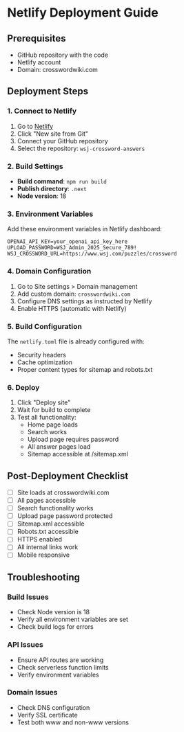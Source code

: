 # Netlify Deployment Guide

## Prerequisites
- GitHub repository with the code
- Netlify account
- Domain: crosswordwiki.com

## Deployment Steps

### 1. Connect to Netlify
1. Go to [Netlify](https://netlify.com)
2. Click "New site from Git"
3. Connect your GitHub repository
4. Select the repository: `wsj-crossword-answers`

### 2. Build Settings
- **Build command**: `npm run build`
- **Publish directory**: `.next`
- **Node version**: 18

### 3. Environment Variables
Add these environment variables in Netlify dashboard:

```
OPENAI_API_KEY=your_openai_api_key_here
UPLOAD_PASSWORD=WSJ_Admin_2025_Secure_789!
WSJ_CROSSWORD_URL=https://www.wsj.com/puzzles/crossword
```

### 4. Domain Configuration
1. Go to Site settings > Domain management
2. Add custom domain: `crosswordwiki.com`
3. Configure DNS settings as instructed by Netlify
4. Enable HTTPS (automatic with Netlify)

### 5. Build Configuration
The `netlify.toml` file is already configured with:
- Security headers
- Cache optimization
- Proper content types for sitemap and robots.txt

### 6. Deploy
1. Click "Deploy site"
2. Wait for build to complete
3. Test all functionality:
   - Home page loads
   - Search works
   - Upload page requires password
   - All answer pages load
   - Sitemap accessible at /sitemap.xml

## Post-Deployment Checklist

- [ ] Site loads at crosswordwiki.com
- [ ] All pages accessible
- [ ] Search functionality works
- [ ] Upload page password protected
- [ ] Sitemap.xml accessible
- [ ] Robots.txt accessible
- [ ] HTTPS enabled
- [ ] All internal links work
- [ ] Mobile responsive

## Troubleshooting

### Build Issues
- Check Node version is 18
- Verify all environment variables are set
- Check build logs for errors

### API Issues
- Ensure API routes are working
- Check serverless function limits
- Verify environment variables

### Domain Issues
- Check DNS configuration
- Verify SSL certificate
- Test both www and non-www versions
